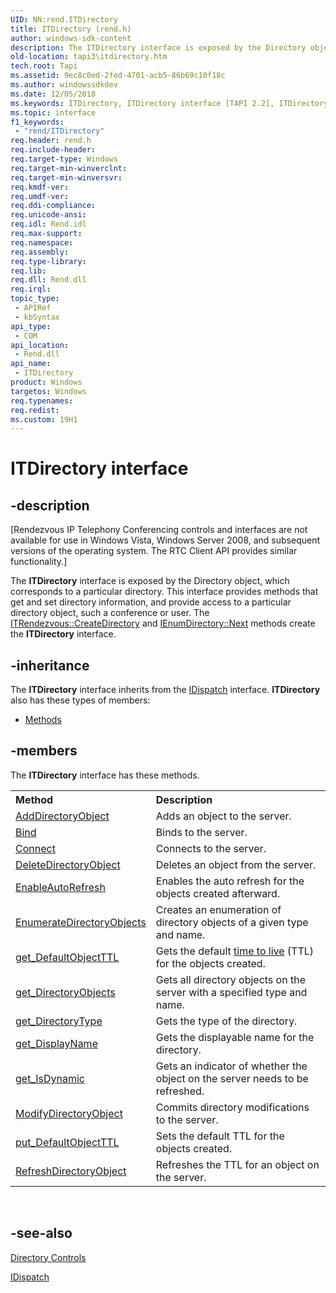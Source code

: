 ```yaml
---
UID: NN:rend.ITDirectory
title: ITDirectory (rend.h)
author: windows-sdk-content
description: The ITDirectory interface is exposed by the Directory object, which corresponds to a particular directory.
old-location: tapi3\itdirectory.htm
tech.root: Tapi
ms.assetid: 9ec8c0ed-2fed-4701-acb5-86b69c10f18c
ms.author: windowssdkdev
ms.date: 12/05/2018
ms.keywords: ITDirectory, ITDirectory interface [TAPI 2.2], ITDirectory interface [TAPI 2.2],described, _tapi3_itdirectory, rend/ITDirectory, tapi3.itdirectory
ms.topic: interface
f1_keywords: 
 - "rend/ITDirectory"
req.header: rend.h
req.include-header: 
req.target-type: Windows
req.target-min-winverclnt: 
req.target-min-winversvr: 
req.kmdf-ver: 
req.umdf-ver: 
req.ddi-compliance: 
req.unicode-ansi: 
req.idl: Rend.idl
req.max-support: 
req.namespace: 
req.assembly: 
req.type-library: 
req.lib: 
req.dll: Rend.dll
req.irql: 
topic_type:
 - APIRef
 - kbSyntax
api_type:
 - COM
api_location:
 - Rend.dll
api_name:
 - ITDirectory
product: Windows
targetos: Windows
req.typenames: 
req.redist: 
ms.custom: 19H1
---
```


# ITDirectory interface


## -description


<p class="CCE_Message">[Rendezvous IP Telephony Conferencing controls and interfaces are not available for use in Windows Vista, Windows Server 2008, and subsequent versions of the operating system. The RTC Client API
provides similar functionality.]

The 
<b>ITDirectory</b> interface is exposed by the Directory object, which corresponds to a particular directory. This interface provides methods that get and set directory information, and provide access to a particular directory object, such a conference or user. The 
<a href="https://docs.microsoft.com/windows/desktop/api/rend/nf-rend-itrendezvous-createdirectory">ITRendezvous::CreateDirectory</a> and 
<a href="https://docs.microsoft.com/windows/desktop/api/rend/nf-rend-ienumdirectory-next">IEnumDirectory::Next</a> methods create the 
<b>ITDirectory</b> interface.


## -inheritance

The <b xmlns:loc="http://microsoft.com/wdcml/l10n">ITDirectory</b> interface inherits from the <a href="https://docs.microsoft.com/previous-versions/windows/desktop/api/oaidl/nn-oaidl-idispatch">IDispatch</a> interface. <b>ITDirectory</b> also has these types of members:
<ul>
<li><a href="https://docs.microsoft.com/">Methods</a></li>
</ul>

## -members

The <b>ITDirectory</b> interface has these methods.
<table class="members" id="memberListMethods">
<tr>
<th align="left" width="37%">Method</th>
<th align="left" width="63%">Description</th>
</tr>
<tr data="declared;">
<td align="left" width="37%">
<a href="https://docs.microsoft.com/windows/desktop/api/rend/nf-rend-itdirectory-adddirectoryobject">AddDirectoryObject</a>
</td>
<td align="left" width="63%">
Adds an object to the server.

</td>
</tr>
<tr data="declared;">
<td align="left" width="37%">
<a href="https://docs.microsoft.com/windows/desktop/api/rend/nf-rend-itdirectory-bind">Bind</a>
</td>
<td align="left" width="63%">
Binds to the server.

</td>
</tr>
<tr data="declared;">
<td align="left" width="37%">
<a href="https://docs.microsoft.com/windows/desktop/api/rend/nf-rend-itdirectory-connect">Connect</a>
</td>
<td align="left" width="63%">
Connects to the server.

</td>
</tr>
<tr data="declared;">
<td align="left" width="37%">
<a href="https://docs.microsoft.com/windows/desktop/api/rend/nf-rend-itdirectory-deletedirectoryobject">DeleteDirectoryObject</a>
</td>
<td align="left" width="63%">
Deletes an object from the server.

</td>
</tr>
<tr data="declared;">
<td align="left" width="37%">
<a href="https://docs.microsoft.com/windows/desktop/api/rend/nf-rend-itdirectory-enableautorefresh">EnableAutoRefresh</a>
</td>
<td align="left" width="63%">
Enables the auto refresh for the objects created afterward.

</td>
</tr>
<tr data="declared;">
<td align="left" width="37%">
<a href="https://docs.microsoft.com/windows/desktop/api/rend/nf-rend-itdirectory-enumeratedirectoryobjects">EnumerateDirectoryObjects</a>
</td>
<td align="left" width="63%">
Creates an enumeration of directory objects of a given type and name.

</td>
</tr>
<tr data="declared;">
<td align="left" width="37%">
<a href="https://docs.microsoft.com/windows/desktop/api/rend/nf-rend-itdirectory-get_defaultobjectttl">get_DefaultObjectTTL</a>
</td>
<td align="left" width="63%">
Gets the default 
<a href="../tapi2/t_tapgloss.htm">time to live</a> (TTL) for the objects created.

</td>
</tr>
<tr data="declared;">
<td align="left" width="37%">
<a href="https://docs.microsoft.com/windows/desktop/api/rend/nf-rend-itdirectory-get_directoryobjects">get_DirectoryObjects</a>
</td>
<td align="left" width="63%">
Gets all directory objects on the server with a specified type and name.

</td>
</tr>
<tr data="declared;">
<td align="left" width="37%">
<a href="https://docs.microsoft.com/windows/desktop/api/rend/nf-rend-itdirectory-get_directorytype">get_DirectoryType</a>
</td>
<td align="left" width="63%">
Gets the type of the directory.

</td>
</tr>
<tr data="declared;">
<td align="left" width="37%">
<a href="https://docs.microsoft.com/windows/desktop/api/rend/nf-rend-itdirectory-get_displayname">get_DisplayName</a>
</td>
<td align="left" width="63%">
Gets the displayable name for the directory.

</td>
</tr>
<tr data="declared;">
<td align="left" width="37%">
<a href="https://docs.microsoft.com/windows/desktop/api/rend/nf-rend-itdirectory-get_isdynamic">get_IsDynamic</a>
</td>
<td align="left" width="63%">
Gets an indicator of whether the object on the server needs to be refreshed.

</td>
</tr>
<tr data="declared;">
<td align="left" width="37%">
<a href="https://docs.microsoft.com/windows/desktop/api/rend/nf-rend-itdirectory-modifydirectoryobject">ModifyDirectoryObject</a>
</td>
<td align="left" width="63%">
Commits directory modifications to the server.

</td>
</tr>
<tr data="declared;">
<td align="left" width="37%">
<a href="https://docs.microsoft.com/windows/desktop/api/rend/nf-rend-itdirectory-put_defaultobjectttl">put_DefaultObjectTTL</a>
</td>
<td align="left" width="63%">
Sets the default TTL for the objects created.

</td>
</tr>
<tr data="declared;">
<td align="left" width="37%">
<a href="https://docs.microsoft.com/windows/desktop/api/rend/nf-rend-itdirectory-refreshdirectoryobject">RefreshDirectoryObject</a>
</td>
<td align="left" width="63%">
Refreshes the TTL for an object on the server.

</td>
</tr>
</table> 


## -see-also




<a href="https://docs.microsoft.com/windows/desktop/Tapi/directory-controls">Directory Controls</a>



<a href="https://docs.microsoft.com/previous-versions/windows/desktop/api/oaidl/nn-oaidl-idispatch">IDispatch</a>
 

 

